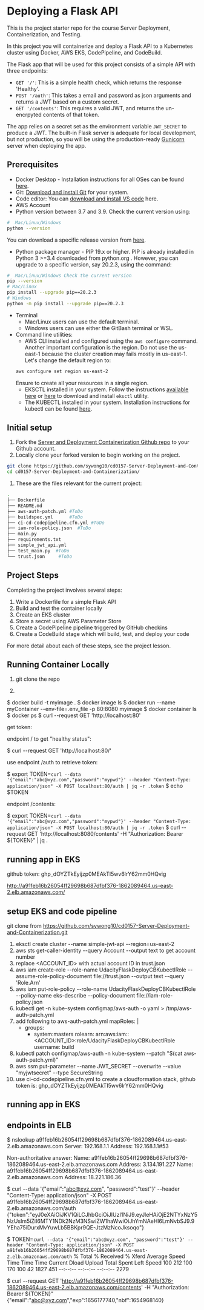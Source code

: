 # Deploying a Flask API

This is the project starter repo for the course Server Deployment, Containerization, and Testing.

In this project you will containerize and deploy a Flask API to a Kubernetes cluster using Docker, AWS EKS, CodePipeline, and CodeBuild.

The Flask app that will be used for this project consists of a simple API with three endpoints:

- `GET '/'`: This is a simple health check, which returns the response 'Healthy'. 
- `POST '/auth'`: This takes a email and password as json arguments and returns a JWT based on a custom secret.
- `GET '/contents'`: This requires a valid JWT, and returns the un-encrpyted contents of that token. 

The app relies on a secret set as the environment variable `JWT_SECRET` to produce a JWT. The built-in Flask server is adequate for local development, but not production, so you will be using the production-ready [Gunicorn](https://gunicorn.org/) server when deploying the app.



## Prerequisites

* Docker Desktop - Installation instructions for all OSes can be found <a href="https://docs.docker.com/install/" target="_blank">here</a>.
* Git: <a href="https://git-scm.com/downloads" target="_blank">Download and install Git</a> for your system. 
* Code editor: You can <a href="https://code.visualstudio.com/download" target="_blank">download and install VS code</a> here.
* AWS Account
* Python version between 3.7 and 3.9. Check the current version using:
```bash
#  Mac/Linux/Windows 
python --version
```
You can download a specific release version from <a href="https://www.python.org/downloads/" target="_blank">here</a>.

* Python package manager - PIP 19.x or higher. PIP is already installed in Python 3 >=3.4 downloaded from python.org . However, you can upgrade to a specific version, say 20.2.3, using the command:
```bash
#  Mac/Linux/Windows Check the current version
pip --version
# Mac/Linux
pip install --upgrade pip==20.2.3
# Windows
python -m pip install --upgrade pip==20.2.3
```
* Terminal
   * Mac/Linux users can use the default terminal.
   * Windows users can use either the GitBash terminal or WSL. 
* Command line utilities:
  * AWS CLI installed and configured using the `aws configure` command. Another important configuration is the region. Do not use the us-east-1 because the cluster creation may fails mostly in us-east-1. Let's change the default region to:
  ```bash
  aws configure set region us-east-2  
  ```
  Ensure to create all your resources in a single region. 
  * EKSCTL installed in your system. Follow the instructions [available here](https://docs.aws.amazon.com/eks/latest/userguide/eksctl.html#installing-eksctl) or <a href="https://eksctl.io/introduction/#installation" target="_blank">here</a> to download and install `eksctl` utility. 
  * The KUBECTL installed in your system. Installation instructions for kubectl can be found <a href="https://kubernetes.io/docs/tasks/tools/install-kubectl/" target="_blank">here</a>. 


## Initial setup

1. Fork the <a href="https://github.com/udacity/cd0157-Server-Deployment-and-Containerization" target="_blank">Server and Deployment Containerization Github repo</a> to your Github account.
1. Locally clone your forked version to begin working on the project.
```bash
git clone https://github.com/sywong10/cd0157-Server-Deployment-and-Containerization.git
cd cd0157-Server-Deployment-and-Containerization/
```
1. These are the files relevant for the current project:
```bash
.
├── Dockerfile 
├── README.md
├── aws-auth-patch.yml #ToDo
├── buildspec.yml      #ToDo
├── ci-cd-codepipeline.cfn.yml #ToDo
├── iam-role-policy.json  #ToDo
├── main.py
├── requirements.txt
├── simple_jwt_api.yml
├── test_main.py  #ToDo
└── trust.json     #ToDo 
```

     
## Project Steps

Completing the project involves several steps:

1. Write a Dockerfile for a simple Flask API
2. Build and test the container locally
3. Create an EKS cluster
4. Store a secret using AWS Parameter Store
5. Create a CodePipeline pipeline triggered by GitHub checkins
6. Create a CodeBuild stage which will build, test, and deploy your code

For more detail about each of these steps, see the project lesson.



## Running Container Locally

1. git clone the repo

2. 
$ docker build -t myimage .
$ docker image ls
$ docker run --name myContainer --env-file=.env_file -p 80:8080 myimage
$ docker container ls
$ docker ps
$ curl --request GET 'http://localhost:80'


get token:

endpoint / to get "healthy status":

$ curl --request GET 'http://localhost:80/'

use endpoint /auth to retrieve token:

$ export TOKEN=`curl --data '{"email":"abc@xyz.com","password":"mypwd"}' --header "Content-Type: application/json" -X POST localhost:80/auth | jq -r .token`
$ echo $TOKEN

endpoint /contents:

$ export TOKEN=`curl --data '{"email":"abc@xyz.com","password":"mypwd"}' --header "Content-Type: application/json" -X POST localhost:80/auth | jq -r .token`
$ curl --request GET 'http://localhost:8080/contents' -H "Authorization: Bearer ${TOKEN}" | jq .



## running app in EKS

github token: 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

http://a91feb16b26054ff29698b687dfbf376-1862089464.us-east-2.elb.amazonaws.com/


## setup EKS and code pipeline

git clone from https://github.com/sywong10/cd0157-Server-Deployment-and-Containerization.git

1. eksctl create cluster --name simple-jwt-api --region=us-east-2
2. aws sts get-caller-identity --query Account --output text    to get account number
3. replace <ACCOUNT_ID> with actual account ID in trust.json
4. aws iam create-role --role-name UdacityFlaskDeployCBKubectlRole --assume-role-policy-document file://trust.json --output text --query 'Role.Arn'
5. aws iam put-role-policy --role-name UdacityFlaskDeployCBKubectlRole --policy-name eks-describe --policy-document file://iam-role-policy.json
6. kubectl get -n kube-system configmap/aws-auth -o yaml > /tmp/aws-auth-patch.yml
7. add following to aws-auth-patch.yml
   mapRoles: |
   - groups:
     - system:masters
     rolearn: arn:aws:iam::<ACCOUNT_ID>:role/UdacityFlaskDeployCBKubectlRole
     username: build   
8. kubectl patch configmap/aws-auth -n kube-system --patch "$(cat aws-auth-patch.yml)"
9. aws ssm put-parameter --name JWT_SECRET --overwrite --value "myjwtsecret" --type SecureString
10. use ci-cd-codepipeline.cfn.yml to create a cloudformation stack, github token is: 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



## running app in EKS
## endpoints in ELB

$ nslookup a91feb16b26054ff29698b687dfbf376-1862089464.us-east-2.elb.amazonaws.com
Server:		192.168.1.1
Address:	192.168.1.1#53

Non-authoritative answer:
Name:	a91feb16b26054ff29698b687dfbf376-1862089464.us-east-2.elb.amazonaws.com
Address: 3.134.191.227
Name:	a91feb16b26054ff29698b687dfbf376-1862089464.us-east-2.elb.amazonaws.com
Address: 18.221.186.36


$ curl --data '{"email":"abc@xyz.com", "password":"test"}' --header "Content-Type: application/json" -X POST a91feb16b26054ff29698b687dfbf376-1862089464.us-east-2.elb.amazonaws.com/auth
{"token":"eyJ0eXAiOiJKV1QiLCJhbGciOiJIUzI1NiJ9.eyJleHAiOjE2NTYxNzY5NzUsIm5iZiI6MTY1NDk2NzM3NSwiZW1haWwiOiJhYmNAeHl6LmNvbSJ9.9YEha75iDurxMvYuwLb5BBKpr9QE-JtzMzNcoJksoqo"}


$ TOKEN=`curl --data '{"email":"abc@xyz.com", "password":"test"}' --header "Content-Type: application/json" -X POST a91feb16b26054ff29698b687dfbf376-1862089464.us-east-2.elb.amazonaws.com/auth`
  % Total    % Received % Xferd  Average Speed   Time    Time     Time  Current
                                 Dload  Upload   Total   Spent    Left  Speed
100   212  100   170  100    42   1827    451 --:--:-- --:--:-- --:--:--  2279


$ curl --request GET 'http://a91feb16b26054ff29698b687dfbf376-1862089464.us-east-2.elb.amazonaws.com/contents' -H "Authorization: Bearer ${TOKEN}"
{"email":"abc@xyz.com","exp":1656177740,"nbf":1654968140}
